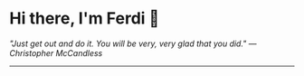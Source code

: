<h1>Hi there, I'm Ferdi 👋</h1>

<p><em>
  "Just get out and do it. You will be very, very glad that you did." — Christopher McCandless
</em></p>

---

